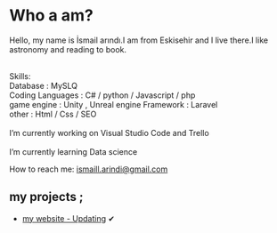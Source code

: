 # Who a am?
Hello, my name is İsmail arındı.I am from Eskisehir and I live there.I like astronomy and reading to book. <br> <br>

Skills: <br>
Database : MySLQ   <br>
Coding Languages : C# / python / Javascript  / php  <br>
game engine : Unity , Unreal engine
Framework :   Laravel  <br>
other : Html / Css / SEO 
<br><br>
I’m currently working on Visual Studio Code and Trello
<br><br>
I’m currently learning Data science

How to reach me: <a class="black" href="mailto:ismaill.arindi@gmail.com"> ismaill.arindi@gmail.com</a> <br>
## my projects ;
* [my website - Updating](https://github.com/Duvar000) ✔




